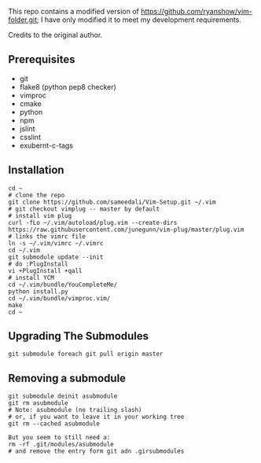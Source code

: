 This repo contains a modified version of https://github.com/ryanshow/vim-folder.git;
I have only modified it to meet my development requirements.

Credits to the original author.

Prerequisites
-------------
- git
- flake8      (python pep8 checker)
- vimproc
- cmake
- python
- npm
- jslint
- csslint
- exubernt-c-tags

Installation
------------
    cd ~
    # clone the repo
    git clone https://github.com/sameedali/Vim-Setup.git ~/.vim
    # git checkout vimplug -- master by default
    # install vim plug
    curl -fLo ~/.vim/autoload/plug.vim --create-dirs https://raw.githubusercontent.com/junegunn/vim-plug/master/plug.vim
    # links the vimrc file
    ln -s ~/.vim/vimrc ~/.vimrc
    cd ~/.vim
    git submodule update --init
    # do :PlugInstall
    vi +PlugInstall +qall
    # install YCM
    cd ~/.vim/bundle/YouCompleteMe/
    python install.py
    cd ~/.vim/bundle/vimproc.vim/
    make
    cd ~

Upgrading The Submodules
------------------------
    git submodule foreach git pull origin master

Removing a submodule
---------------------
    git submodule deinit asubmodule
    git rm asubmodule
    # Note: asubmodule (no trailing slash)
    # or, if you want to leave it in your working tree
    git rm --cached asubmodule

    But you seem to still need a:
    rm -rf .git/modules/asubmodule
    # and remove the entry form git adn .girsubmodules

